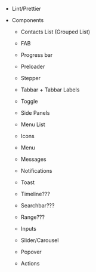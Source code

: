 - Lint/Prettier

- Components

  - Contacts List (Grouped List)
  - FAB
  - Progress bar
  - Preloader
  - Stepper
  - Tabbar + Tabbar Labels
  - Toggle
  - Side Panels
  - Menu List
  - Icons
  - Menu
  - Messages
  - Notifications
  - Toast
  - Timeline???

  - Searchbar???
  - Range???
  - Inputs
  - Slider/Carousel
  - Popover
  - Actions
